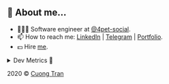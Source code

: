 ## 🦄 About me...

- 🧑🏻‍💻 Software engineer at [@4pet-social](https://github.com/4pet-social).
- 📫 How to reach me: [LinkedIn](https://linkedin.com/in/103cuong) | [Telegram](https://t.me/cuong103) | [Portfolio](https://103cuong.github.io/).
- 💵 Hire [me](mailto:103cuong@gmail.com).

<details><summary>Dev Metrics 💅</summary>

<!--START_SECTION:waka-->
![Profile Views](http://img.shields.io/badge/Profile%20Views-8-blue)

![Lines of code](https://img.shields.io/badge/From%20Hello%20World%20I%27ve%20Written-17.5%20million%20lines%20of%20code-blue)

**🐱 My Github Data** 

> 🏆 2,838 Contributions in the Year 2020
 > 
> 📦 503.2 kB Used in Github's Storage 
 > 
> 💼 Opted to Hire
 > 
> 📜 169 Public Repositories
 > 
> 🔑 0 Private Repository 
 > 
**I'm a Night 🦉** 

```text
🌞 Morning    34 commits     ███░░░░░░░░░░░░░░░░░░░░░░   11.6% 
🌆 Daytime    100 commits    ████████░░░░░░░░░░░░░░░░░   34.13% 
🌃 Evening    91 commits     ███████░░░░░░░░░░░░░░░░░░   31.06% 
🌙 Night      68 commits     █████░░░░░░░░░░░░░░░░░░░░   23.21%

```
📅 **I'm Most Productive on Tuesday** 

```text
Monday       43 commits     ███░░░░░░░░░░░░░░░░░░░░░░   14.68% 
Tuesday      55 commits     ████░░░░░░░░░░░░░░░░░░░░░   18.77% 
Wednesday    34 commits     ███░░░░░░░░░░░░░░░░░░░░░░   11.6% 
Thursday     41 commits     ███░░░░░░░░░░░░░░░░░░░░░░   13.99% 
Friday       27 commits     ██░░░░░░░░░░░░░░░░░░░░░░░   9.22% 
Saturday     39 commits     ███░░░░░░░░░░░░░░░░░░░░░░   13.31% 
Sunday       54 commits     ████░░░░░░░░░░░░░░░░░░░░░   18.43%

```


📊 **This Week I Spent My Time On** 

```text
⌚︎ Time Zone: Asia/Ho_Chi_Minh

💬 Programming Languages: 
Java                     26 hrs 41 mins      ████████████████░░░░░░░░░   64.55% 
YAML                     6 hrs 16 mins       ███░░░░░░░░░░░░░░░░░░░░░░   15.17% 
Properties               2 hrs 14 mins       █░░░░░░░░░░░░░░░░░░░░░░░░   5.43% 
JSON                     2 hrs 2 mins        █░░░░░░░░░░░░░░░░░░░░░░░░   4.92% 
TypeScript               1 hr 42 mins        █░░░░░░░░░░░░░░░░░░░░░░░░   4.14%

🔥 Editors: 
IntelliJ                 26 hrs 6 mins       ███████████████░░░░░░░░░░   63.15% 
WebStorm                 8 hrs 24 mins       █████░░░░░░░░░░░░░░░░░░░░   20.35% 
VS Code                  6 hrs 47 mins       ████░░░░░░░░░░░░░░░░░░░░░   16.42% 
Sublime Text             2 mins              ░░░░░░░░░░░░░░░░░░░░░░░░░   0.09%

💻 Operating System: 
Mac                      23 hrs 50 mins      ██████████████░░░░░░░░░░░   57.66% 
Linux                    17 hrs 30 mins      ██████████░░░░░░░░░░░░░░░   42.34%

```

**I Mostly Code in TypeScript** 

```text
TypeScript               44 repos            ███████████░░░░░░░░░░░░░░   44.44% 
JavaScript               23 repos            █████░░░░░░░░░░░░░░░░░░░░   23.23% 
Go                       18 repos            ████░░░░░░░░░░░░░░░░░░░░░   18.18% 
Shell                    3 repos             ░░░░░░░░░░░░░░░░░░░░░░░░░   3.03% 
Dart                     2 repos             ░░░░░░░░░░░░░░░░░░░░░░░░░   2.02%

```



<!--END_SECTION:waka-->
</details>

2020 © [Cuong Tran](https://github.com/103cuong)
